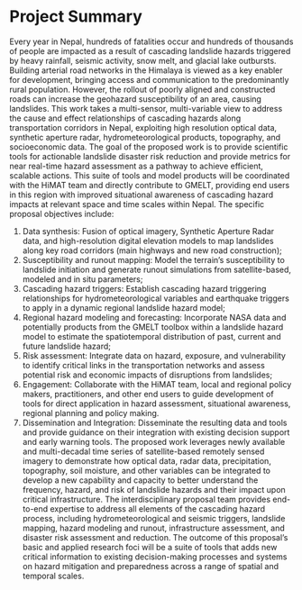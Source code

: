 # Project Summary


Every year in Nepal, hundreds of fatalities occur and hundreds of thousands of people are impacted as a result of cascading landslide hazards triggered by heavy rainfall, seismic activity, snow melt, and glacial lake outbursts. Building arterial road networks in the Himalaya is viewed as a key enabler for development, bringing access and communication to the predominantly rural population. However, the rollout of poorly aligned and constructed roads can increase the geohazard susceptibility of an area, causing landslides. This work takes a multi-sensor, multi-variable view to address the cause and effect relationships of cascading hazards along transportation corridors in Nepal, exploiting high resolution optical data, synthetic aperture radar, hydrometeorological products, topography, and socioeconomic data. The goal of the proposed work is to provide scientific tools for actionable landslide disaster risk reduction and provide metrics for near real-time hazard assessment as a pathway to achieve efficient, scalable actions. This suite of tools and model products will be coordinated with the HiMAT team and directly contribute to GMELT, providing end users in this region with improved situational awareness of cascading hazard impacts at relevant space and time scales within Nepal. The specific proposal objectives include:
1. Data synthesis: Fusion of optical imagery, Synthetic Aperture Radar data, and high-resolution digital elevation models to map landslides along key road corridors (main highways and new road construction);
2. Susceptibility and runout mapping: Model the terrain’s susceptibility to landslide initiation and generate runout simulations from satellite-based, modeled and in situ parameters;
3. Cascading hazard triggers: Establish cascading hazard triggering relationships for hydrometeorological variables and earthquake triggers to apply in a dynamic regional landslide hazard model; 
4. Regional hazard modeling and forecasting: Incorporate NASA data and potentially products from the GMELT toolbox within a landslide hazard model to estimate the spatiotemporal distribution of past, current and future landslide hazard;
5. Risk assessment: Integrate data on hazard, exposure, and vulnerability to identify critical links in the transportation networks and assess potential risk and economic impacts of disruptions from landslides;
6. Engagement: Collaborate with the HiMAT team, local and regional policy makers, practitioners, and other end users to guide development of tools for direct application in hazard assessment, situational awareness, regional planning and policy making.
7. Dissemination and Integration: Disseminate the resulting data and tools and provide guidance on their integration with existing decision support and early warning tools.
The proposed work leverages newly available and multi-decadal time series of satellite-based remotely sensed imagery to demonstrate how optical data, radar data, precipitation, topography, soil moisture, and other variables can be integrated to develop a new capability and capacity to better understand the frequency, hazard, and risk of landslide hazards and their impact upon critical infrastructure. The interdisciplinary proposal team provides end-to-end expertise to address all elements of the cascading hazard process, including hydrometeorological and seismic triggers, landslide mapping, hazard modeling and runout, infrastructure assessment, and disaster risk assessment and reduction. The outcome of this proposal’s basic and applied research foci will be a suite of tools that adds new critical information to existing decision-making processes and systems on hazard mitigation and preparedness across a range of spatial and temporal scales.

